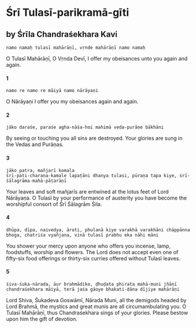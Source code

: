 # Śrī Tulasī-parikramā-gīti

## by Śrīla Chandraśekhara Kavi

    namo namaḥ tulasī mahārāṇī, vṛnde mahārāṇī namo namaḥ

O Tulasī Mahārāṇī, O Vṛnda Devī, I offer my obeisances unto you again and again.

#### 1

    namo re namo re māiyā namo nārāyaṇi

O Nārāyaṇi I offer you my obeisances again and again.

#### 2

    jāko daraśe, paraśe agha-nāśa-hoi mahimā veda-purāṇe bākhāni

By seeing or touching you all sins are destroyed. Your glories are sung in the Vedas and Purāṇas.

#### 3

    jāko patra, mañjarī komala
    śrī-pati-charaṇa-kamale lapaṭāni dhanya tulasi, pūraṇa tapa kiye, śrī-śālagrāma-mahā-pāṭarāṇī

Your leaves and soft mañjarīs are entwined at the lotus feet of Lord Nārāyaṇa. O Tulasī by your performance of austerity you have become the worshipful consort of Śrī Śālagrām Śila.

#### 4

    dhūpa, dīpa, naivedya, āroti, phulanā kiye varakhā varakhāni chāppānna bhoga, chatriśa vyañjana, vinā tulasī prabhu eka nāhi māni

You shower your mercy upon anyone who offers you incense, lamp, foodstuffs, worship and flowers. The Lord does not accept even one of fifty-six food offerings or thirty-six curries offered without Tulasī leaves.

#### 5

    śiva-śuka-nārada, āur brahmādiko, ḍhuḍata phirata mahā-muni jñānī chandraśekhara māiyā, terā jaśa gāoye bhakati-dāna dījiye mahārāṇi

Lord Shiva, Śukadeva Goswāmī, Nārada Muni, all the demigods headed by Lord Brahmā, the mystics and great munis are all circumambulating you. O Tulasī Mahārāṇī, thus Chandraśekhara sings of your glories. Please bestow upon him the gift of devotion.

